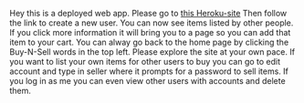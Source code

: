 Hey this is a deployed web app.
Please go to [this Heroku-site](https://buy-n-sell-jm.herokuapp.com)
Then follow the link to create a new user.
You can now see items listed by other people.
If you click more information it will bring you to a page so you can add that item to your cart.
You can alway go back to the home page by clicking the Buy-N-Sell words in the top left.
Please explore the site at your own pace.
If you want to list your own items for other users to buy you can go to edit account and type in seller where it prompts for a password to sell items.
If you log in as me you can even view other users with accounts and delete them.
